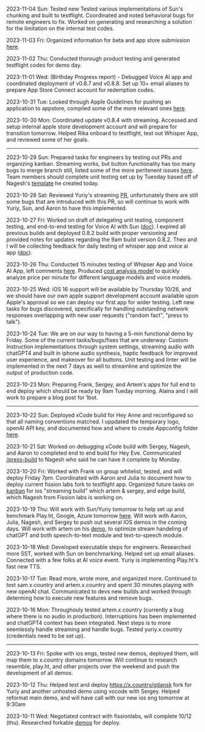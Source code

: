 2023-11-04 Sun: Tested new Tested various implementations of Sun's chunking and built to testflight. Coordinated and noted behavioral bugs for remote engineers to fix. Worked on generating and researching a solution for the limitation on the internal test codes. 

2023-11-03 Fri: Organized information for beta and app store submission [here](https://www.notion.so/harmonyone/App-Store-Beta-Submission-a0ad78ce2bd44460aa61a15a58314d0a).

2023-11-02 Thu: Conducted thorough product testing and generated testflight codes for demo day.

2023-11-01 Wed: (Birthday Progress report) - Debugged Voice AI app and coordinated deployment of v0.8.7 and v0.8.8. Set up 10+ email aliases to prepare App Store Connect account for redemption codes.

2023-10-31 Tue: Looked through Apple Guidelines for pushing an application to appstore, compiled some of the more relevant ones [here](https://www.notion.so/harmonyone/App-Store-Review-999af4a573284e2c90f54723d0227532).

2023-10-30 Mon: Coordinated update v0.8.4 with streaming. Accessed and setup internal apple store development account and will prepare for transition tomorrow. Helped Rika onboard to testflight, test out Whisper App, and reviewed some of her goals.

---

2023-10-29 Sun: Prepared tasks for engineers by testing out PRs and organizing kanban. Streaming works, but button functionality has too many bugs to merge branch still, listed some of the more peritenent issues [here](https://www.notion.so/harmonyone/Kanban-2aff109a6221488081bb99c0d2470d91?p=6b34ab5846484b47ba32b42ee4ecd661&pm=s). Team members should complete unit testing set up by Tuesday based off of Nagesh's [template](https://github.com/harmony-one/x/pull/85) he created today.

2023-10-28 Sat: Reviewed Yuriy's streaming [PR](https://github.com/harmony-one/x/pull/84/files), unfortunately there are still some bugs that are introduced with this PR, so will continue to work with Yuriy, Sun, and Aaron to have this implemented. 

2023-10-27 Fri: Worked on draft of delegating unit testing, component testing, and end-to-end testing for Voice AI with Sun ([doc](https://www.notion.so/harmonyone/Kanban-2aff109a6221488081bb99c0d2470d91?p=25ebd29796fe4848b8835b11828b83d1&pm=s)). I expired all previous builds and deployed 0.8.2 build with proper versioning and provided notes for updates regarding the 9am build version 0.8.2. Theo and I will be collecting feedback for daily testing of whisper app and voice ai app ([doc](https://www.notion.so/harmonyone/Kanban-2aff109a6221488081bb99c0d2470d91?p=56121e87272843bab0bfe2ead2f57bd8&pm=s)).

2023-10-26 Thu: Conducted 15 minutes testing of Whipser App and Voice AI App, left comments [here](https://www.notion.so/harmonyone/Fandrich-caf2da5319354c31bf686efa20127744). Produced [cost analysis model](https://docs.google.com/spreadsheets/d/1s_QkGFYi07__PxPGLIUeIrAB_ZyONa2iq9kpWhF-M-0/edit#gid=0) to quickly analyze price per minute for different language models and voice models.

2023-10-25 Wed: iOS 16 support will be available by Thursday 10/26, and we should have our own apple support development account available upon Apple's approval so we can deploy our first app for wider testing. Left new tasks for bugs discovered, specifically for handling outstanding network responses overlapping with new user requests ("random fact", "press to talk").

2023-10-24 Tue: We are on our way to having a 5-min functional demo by Friday. Some of the current tasks/bugs/fixes that are underway: Custom Instruction implementations through system settings, streaming audio with chatGPT4 and built in iphone audio synthesis, haptic feedback for improved user experience, and makeover for all buttons. Unit testing and linter will be implemented in the next 7 days as well to streamline and optimize the output of production code.

2023-10-23 Mon: Preparing Frank, Sergey, and Artem's apps for full end to end deploy which should be ready by 9am Tueday morning. Alaina and I will work to prepare a blog post for 1bot.

---

2023-10-22 Sun: Deployed xCode build for Hey Anne and reconfigured so that all naming conventions matched. I uppdated the temporary logo, openAI API key, and documented how and where to create Appconfig folder [here](https://www.notion.so/harmonyone/Help-d3df4ffd40fc46a1abe77e598a8a195e).

2023-10-21 Sat: Worked on debugging xCode build with Sergey, Nagesh, and Aaron to completed end to end build for Hey Eve. Communicated [/press-build](https://www.x.country/voice-ai-talk-to-chatgpt4-as-your-subject-professor-language-buddy-or-streaming-wikipedian-9525f3738a9f405f9238d1e79dab1dd2) to Nagesh who said he can have it complete by Monday.

2023-10-20 Fri: Worked with Frank on group whitelist, tested, and will deploy Friday 7pm. Coordinated with Aaron and Julia to document how to deploy current fission labs fork to testflight app. Organized future tasks on [kanban](https://www.notion.so/harmonyone/Kanban-2aff109a6221488081bb99c0d2470d91) for ios "streaming build" which artem & sergey, and edge build, which Nagesh from Fission labs is working on.

2023-10-19 Thu: Will work with Sun/Yuriy tomorrow to help set up and benchmark Play.ht, Google, Azure tomorrow [here](https://yuriy.x.country/). Will work with Aaron, Julia, Nagesh, and Sergey to push out several IOS demos in the coming days. Will work with artem on his [demo](artem.x.country), to optimize stream handeling of chatGPT and both speech-to-text module and text-to-speech module.

2023-10-18 Wed: Developed executable steps for engineers. Researched more SST, worked with Sun on benchmarking. Helped set up email aliases. Connected with a few folks at AI voice event. Yuriy is implementing Play.ht's fast new TTS.

2023-10-17 Tue: Read more, wrote more, and organized more. Continued to test sam.x.country and artem.x.country and spent 30 minutes playing with new openAI chat. Communicated to devs new builds and worked through determing how to execute new features and remove bugs.

2023-10-16 Mon: Throughouly tested artem.x.country (currently a bug where there is no audio in production). Interruptions has been implemented and chatGPT4 context has been integrated. Next steps is to more seemlessly handle streaming and handle bugs. Tested yuriy.x.country (credentials need to be set up).

---

2023-10-13 Fri: Spoke with ios engs, tested new demos, deployed them, will map them to x.country domains tomorrow. Will continue to research resemble, play.ht, and other projects over the weekend and push the development of all demos.

2023-10-12 Thu: Helped test and deploy https://x.country/gdansk fork for Yuriy and another unhosted demo using vocode with Sergey. Helped reformat main demo, and will have call with our new ios eng tomorrow at 9:30am

2023-10-11 Wed: Negotiated contract with fissionlabs, will complete 10/12 (thu). Researched forkable [demos](https://github.com/jmaczan/gdansk-ai#-gda%C5%84sk-ai-) for deploy. 





